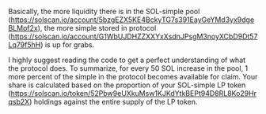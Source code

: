 Basically, the more liquidity there is in the SOL-simple pool (https://solscan.io/account/5bzgEZX5KE4BckyTG7s391EayGeYMd3yx9dgeBLMof2x), the more simple stored in protocol (https://solscan.io/account/G1WbUJDHZZXXYxXsdnJPsgM3noyXCbD9Dt57Lq79f5hH) is up for grabs.

I highly suggest reading the code to get a perfect understanding of what the protocol does. To summarize, for every 50 SOL increase in the pool, 1 more percent of the simple in the protocol becomes available for claim. Your share is calculated based on the proportion of your SOL-simple LP token (https://solscan.io/token/52Pbw9eUXkuMsw1KJKdYtkBEPt94D8RL8Ko29Hrqsb2X) holdings against the entire supply of the LP token.